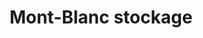 ---
title: "Mont-Blanc stockage"
url: /ville-la-grand/mont-blanc-stockage/
shop: location de stockage
---